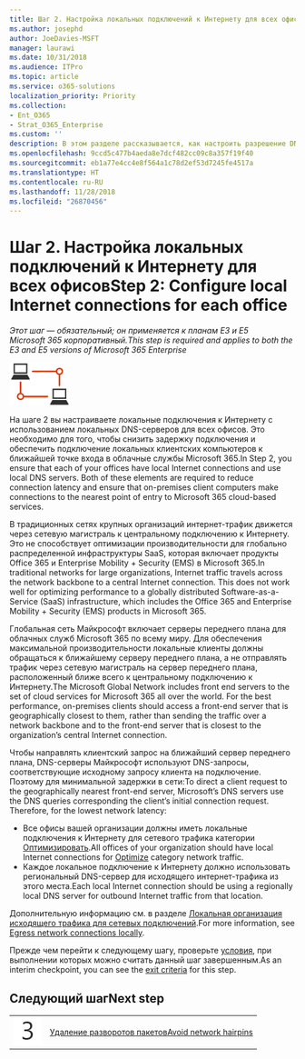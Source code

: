 ```yaml
---
title: Шаг 2. Настройка локальных подключений к Интернету для всех офисов
ms.author: josephd
author: JoeDavies-MSFT
manager: laurawi
ms.date: 10/31/2018
ms.audience: ITPro
ms.topic: article
ms.service: o365-solutions
localization_priority: Priority
ms.collection:
- Ent_O365
- Strat_O365_Enterprise
ms.custom: ''
description: В этом разделе рассказывается, как настроить разрешение DNS для повышения производительности.
ms.openlocfilehash: 9ccd5c477b4aeda8e7dcf482cc09c8a357f19f40
ms.sourcegitcommit: eb1a77e4cc4e8f564a1c78d2ef53d7245fe4517a
ms.translationtype: HT
ms.contentlocale: ru-RU
ms.lasthandoff: 11/28/2018
ms.locfileid: "26870456"
---
```

# <a name="step-2-configure-local-internet-connections-for-each-office"></a><span data-ttu-id="b3c3c-103">Шаг 2. Настройка локальных подключений к Интернету для всех офисов</span><span class="sxs-lookup"><span data-stu-id="b3c3c-103">Step 2: Configure local Internet connections for each office</span></span>

<span data-ttu-id="b3c3c-104">*Этот шаг — обязательный; он применяется к планам E3 и E5 Microsoft 365 корпоративный.*</span><span class="sxs-lookup"><span data-stu-id="b3c3c-104">*This step is required and applies to both the E3 and E5 versions of Microsoft 365 Enterprise*</span></span>

![](./media/deploy-foundation-infrastructure/networking_icon-small.png)

<span data-ttu-id="b3c3c-p101">На шаге 2 вы настраиваете локальные подключения к Интернету с использованием локальных DNS-серверов для всех офисов. Это необходимо для того, чтобы снизить задержку подключения и обеспечить подключение локальных клиентских компьютеров к ближайшей точке входа в облачные службы Microsoft 365.</span><span class="sxs-lookup"><span data-stu-id="b3c3c-p101">In Step 2, you ensure that each of your offices have local Internet connections and use local DNS servers. Both of these elements are required to reduce connection latency and ensure that on-premises client computers make connections to the nearest point of entry to Microsoft 365 cloud-based services.</span></span>

<span data-ttu-id="b3c3c-p102">В традиционных сетях крупных организаций интернет-трафик движется через сетевую магистраль к центральному подключению к Интернету. Это не способствует оптимизации производительности для глобально распределенной инфраструктуры SaaS, которая включает продукты Office 365 и Enterprise Mobility + Security (EMS) в Microsoft 365.</span><span class="sxs-lookup"><span data-stu-id="b3c3c-p102">In traditional networks for large organizations, Internet traffic travels across the network backbone to a central Internet connection. This does not work well for optimizing performance to a globally distributed Software-as-a-Service (SaaS) infrastructure, which includes the Office 365 and Enterprise Mobility + Security (EMS) products in Microsoft 365.</span></span>

<span data-ttu-id="b3c3c-p103">Глобальная сеть Майкрософт включает серверы переднего плана для облачных служб Microsoft 365 по всему миру. Для обеспечения максимальной производительности локальные клиенты должны обращаться к ближайшему серверу переднего плана, а не отправлять трафик через сетевую магистраль на сервер переднего плана, расположенный ближе всего к центральному подключению к Интернету.</span><span class="sxs-lookup"><span data-stu-id="b3c3c-p103">The Microsoft Global Network includes front end servers to the set of cloud services for Microsoft 365 all over the world. For the best performance, on-premises clients should access a front-end server that is geographically closest to them, rather than sending the traffic over a network backbone and to the front-end server that is closest to the organization’s central Internet connection.</span></span>

<span data-ttu-id="b3c3c-p104">Чтобы направлять клиентский запрос на ближайший сервер переднего плана, DNS-серверы Майкрософт используют DNS-запросы, соответствующие исходному запросу клиента на подключение. Поэтому для минимальной задержки в сети:</span><span class="sxs-lookup"><span data-stu-id="b3c3c-p104">To direct a client request to the geographically nearest front-end server, Microsoft’s DNS servers use the DNS queries corresponding the client’s initial connection request. Therefore, for the lowest network latency:</span></span>

- <span data-ttu-id="b3c3c-113">Все офисы вашей организации должны иметь локальные подключения к Интернету для сетевого трафика категории [Оптимизировать](https://docs.microsoft.com/office365/enterprise/office-365-network-connectivity-principles#new-office-365-endpoint-categories).</span><span class="sxs-lookup"><span data-stu-id="b3c3c-113">All offices of your organization should have local Internet connections for [Optimize](https://docs.microsoft.com/office365/enterprise/office-365-network-connectivity-principles#new-office-365-endpoint-categories) category network traffic.</span></span>
- <span data-ttu-id="b3c3c-114">Каждое локальное подключение к Интернету должно использовать региональный DNS-сервер для исходящего интернет-трафика из этого места.</span><span class="sxs-lookup"><span data-stu-id="b3c3c-114">Each local Internet connection should be using a regionally local DNS server for outbound Internet traffic from that location.</span></span>

<span data-ttu-id="b3c3c-115">Дополнительную информацию см. в разделе [Локальная организация исходящего трафика для сетевых подключений](https://docs.microsoft.com/office365/enterprise/office-365-network-connectivity-principles#egress-network-connections-locally).</span><span class="sxs-lookup"><span data-stu-id="b3c3c-115">For more information, see [Egress network connections locally](https://docs.microsoft.com/office365/enterprise/office-365-network-connectivity-principles#egress-network-connections-locally).</span></span> 

<span data-ttu-id="b3c3c-116">Прежде чем перейти к следующему шагу, проверьте [условия](networking-exit-criteria.md#crit-networking-step2), при выполнении которых можно считать данный шаг завершенным.</span><span class="sxs-lookup"><span data-stu-id="b3c3c-116">As an interim checkpoint, you can see the [exit criteria](networking-exit-criteria.md#crit-networking-step2) for this step.</span></span>

## <a name="next-step"></a><span data-ttu-id="b3c3c-117">Следующий шаг</span><span class="sxs-lookup"><span data-stu-id="b3c3c-117">Next step</span></span>

|||
|:-------|:-----|
|![](./media/stepnumbers/Step3.png)|[<span data-ttu-id="b3c3c-118">Удаление разворотов пакетов</span><span class="sxs-lookup"><span data-stu-id="b3c3c-118">Avoid network hairpins</span></span>](networking-avoid-network-hairpins.md)|
